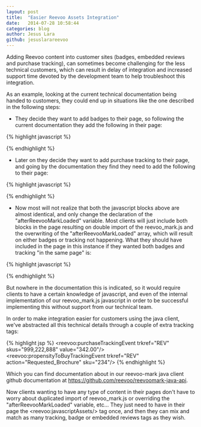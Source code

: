 ```yaml
---
layout: post
title:  "Easier Reevoo Assets Integration"
date:   2014-07-28 10:58:44
categories: blog
author: Jesus Lara
github: jesuslarareevoo
---
```


Adding Reevoo content into customer sites (badges, embedded reviews and purchase tracking), can sometimes become challenging for the less technical customers, which can result in delay of integration and increased support time devoted by the development team to help troubleshoot this integration.

As an example, looking at the current technical documentation being handed to customers, they could end up in situations like the one described in the following steps:

* They decide they want to add badges to their page, so following the current documentation they add the following in their page:

{% highlight javascript %}
<script id="reevoomark-loader" type="text/javascript" charset="utf-8">
	(function() {
		var script = document.createElement('script');
    		script.type = 'text/javascript';
    		script.src = 'http://cdn.mark.reevoo.com/assets/reevoo_mark.js';
    		var s = document.getElementById('reevoomark-loader');
    		s.parentNode.insertBefore(script, s);
  	})();
  
  	afterReevooMarkLoaded = [function() {
    		ReevooApi.load('TRKREF', function(retailer) {
   			retailer.init_badges();
    		});
  	}];
</script>
{% endhighlight %}

* Later on they decide they want to add purchase tracking to their page, and going by the documentation they find they need to add the following to their page:

{% highlight javascript %}
<script id="reevoomark-loader" type="text/javascript" charset="utf-8">
	(function() {
   		var script = document.createElement('script');
   		script.type = 'text/javascript';
   		script.src = 'http://cdn.mark.reevoo.com/assets/reevoo_mark.js';
   		var s = document.getElementById('reevoomark-loader');
   		s.parentNode.insertBefore(script, s);
  	})();
	afterReevooMarkLoaded = [function(){
    		ReevooApi.load('TRKREF', function(retailer){
      			retailer.track_purchase(["SKU1", "SKU2"], orderValue);
    		});
  	}];
</script>
{% endhighlight %}


* Now most will not realize that both the javascript blocks above are almost identical, and only change the declaration of the "afterReevooMarkLoaded" variable. Most clients will just include both blocks in the page resulting on double import of the reevoo_mark.js and the overwriting of the "afterReevooMarkLoaded" array, which will result on either badges or tracking not happening.
What they should have included in the page in this instance if they wanted both badges and tracking "in the same page" is:

{% highlight javascript %}
<script id="reevoomark-loader" type="text/javascript" charset="utf-8">
	(function() {
		var script = document.createElement('script');
    		script.type = 'text/javascript';
    		script.src = 'http://cdn.mark.reevoo.com/assets/reevoo_mark.js';
    		var s = document.getElementById('reevoomark-loader');
    		s.parentNode.insertBefore(script, s);
  	})();
  
  	afterReevooMarkLoaded = [
  	  function() {
    		ReevooApi.load('TRKREF', function(retailer) {
   			retailer.init_badges();
    		});
  	  },
  	  function(){
    		ReevooApi.load('TRKREF', function(retailer){
      			retailer.track_purchase(["SKU1", "SKU2"], orderValue);
    		});
  	  }
  	];
</script>
{% endhighlight %}

But nowhere in the documentation this is indicated, so it would require clients to have a certain knowledge of javascript, and even of the internal implementation of our reevoo_mark.js javascript in order to be successful implementing this without support from our technical team.


In order to make integration easier for customers using the java client, we've abstracted all this technical details through a couple of extra tracking tags:


{% highlight jsp %}
<reevoo:purchaseTrackingEvent trkref="REV" skus="999,222,888" value="342.00"/>
<reevoo:propensityToBuyTrackingEvent trkref="REV" action="Requested_Brochure" sku="234"/>
{% endhighlight %}

Which you can find documentation about in our reevoo-mark java client github documentation at <a href="https://github.com/reevoo/reevoomark-java-api" target="_blank">https://github.com/reevoo/reevoomark-java-api</a>.

Now clients wanting to have any type of content in their pages don't have to worry about duplicated import of reevoo_mark.js or overriding the "afterReevooMarkLoaded" variable, etc... They just need to have in their page the  &lt;reevoo:javascriptAssets/&gt; tag once, and then they can mix and match as many tracking, badge or embedded reviews tags as they wish.

